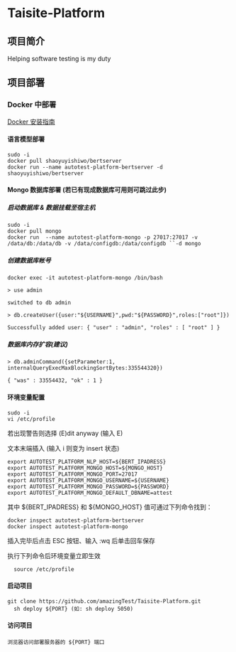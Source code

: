 # Taisite-Platform

## 项目简介

Helping software testing is my duty


## 项目部署

### Docker 中部署 

[Docker 安装指南](https://www.runoob.com/docker/ubuntu-docker-install.html)

#### 语言模型部署

	sudo -i
	docker pull shaoyuyishiwo/bertserver
	docker run --name autotest-platform-bertserver -d shaoyuyishiwo/bertserver 

#### Mongo 数据库部署 (若已有现成数据库可用则可跳过此步)
  
##### 启动数据库 & 数据挂载至宿主机
    
    sudo -i
    docker pull mongo 
    docker run  --name autotest-platform-mongo -p 27017:27017 -v /data/db:/data/db -v /data/configdb:/data/configdb ``-d mongo
  
##### 创建数据库帐号

	docker exec -it autotest-platform-mongo /bin/bash

	> use admin
  
	switched to db admin
  
    > db.createUser({user:"${USERNAME}",pwd:"${PASSWORD}",roles:["root"]})
  
	Successfully added user: { "user" : "admin", "roles" : [ "root" ] }

##### 数据库内存扩容(建议)
  
    > db.adminCommand({setParameter:1, internalQueryExecMaxBlockingSortBytes:335544320})
    
    { "was" : 33554432, "ok" : 1 }
 

#### 环境变量配置
  
    sudo -i
    vi /etc/profile
  
  若出现警告则选择 (E)dit anyway (输入 E)
  
  文本末端插入 (输入 i 则变为 insert 状态)
  
    export AUTOTEST_PLATFORM_NLP_HOST=${BERT_IPADRESS}
    export AUTOTEST_PLATFORM_MONGO_HOST=${MONGO_HOST}
    export AUTOTEST_PLATFORM_MONGO_PORT=27017
    export AUTOTEST_PLATFORM_MONGO_USERNAME=${USERNAME}
    export AUTOTEST_PLATFORM_MONGO_PASSWORD=${PASSWORD}
    export AUTOTEST_PLATFORM_MONGO_DEFAULT_DBNAME=attest
	
  其中 ${BERT_IPADRESS} 和 ${MONGO_HOST} 值可通过下列命令找到：
  
    docker inspect autotest-platform-bertserver
    docker inspect autotest-platform-mongo
  
  
  
  插入完毕后点击 ESC 按钮、输入 :wq 后单击回车保存
  
  执行下列命令后环境变量立即生效
 
	  source /etc/profile

#### 启动项目

    git clone https://github.com/amazingTest/Taisite-Platform.git
	  sh deploy ${PORT} (如: sh deploy 5050)
    
#### 访问项目

    浏览器访问部署服务器的 ${PORT} 端口
